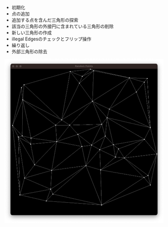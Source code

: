 - 初期化
- 点の追加
- 追加する点を含んだ三角形の探索
- 該当の三角形の外接円に含まれている三角形の削除
- 新しい三角形の作成
- illegal Edgesのチェックとフリップ操作
- 繰り返し
- 外部三角形の除去

![スクリーンショット](./screenshot.png)

